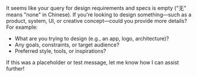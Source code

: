 It seems like your query for design requirements and specs is empty ("无" means "none" in Chinese). If you're looking to design something—such as a product, system, UI, or creative concept—could you provide more details? For example:

- What are you trying to design (e.g., an app, logo, architecture)?
- Any goals, constraints, or target audience?
- Preferred style, tools, or inspirations?

If this was a placeholder or test message, let me know how I can assist further!